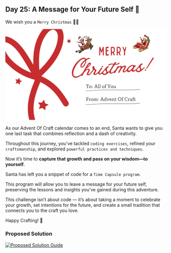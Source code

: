 ## Day 25: A Message for Your Future Self 🎁

We wish you a `Merry Christmas` 🥳🎅

![Merry Christmas](img/merry-christmas.webp)

As our Advent Of Craft calendar comes to an end, Santa wants to give you one last task that combines reflection and a dash of creativity.

Throughout this journey, you’ve tackled `coding exercises`, refined your `craftsmanship`, and explored `powerful practices and techniques`.

Now it’s time to **capture that growth and pass on your wisdom—to yourself**.

Santa has left you a snippet of code for a `Time Capsule program`. 

This program will allow you to leave a message for your future self, preserving the lessons and insights you’ve gained during this adventure.

This challenge isn’t about code — it’s about taking a moment to celebrate your growth, set intentions for the future, and create a small tradition that connects you to the craft you love.

Happy Crafting! 🎅

### Proposed Solution
[![Proposed Solution Guide](../../img/proposed-solution.webp)](solution/step-by-step.md)
